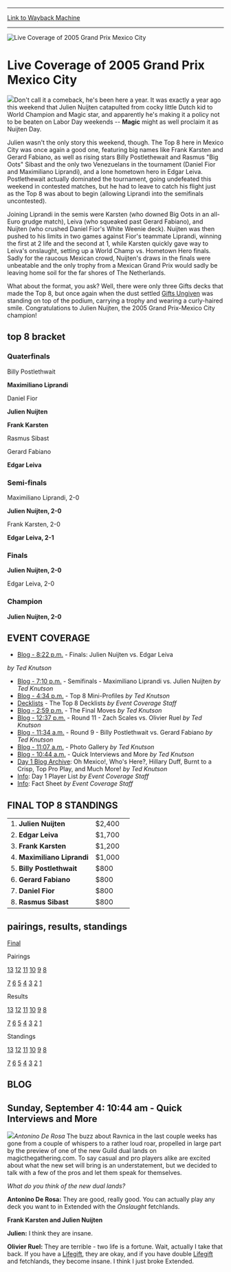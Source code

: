 
---
[Link to Wayback Machine](https://web.archive.org/web/20160303192352/http://magic.wizards.com/en/events/coverage/live-coverage-2005-grand-prix-mexico-city)

[_metadata_:description]:- "Don't call it a comeback, he's been here a year. It was exactly a year ago this weekend that Julien Nuijten catapulted from cocky little Dutch kid to World Champion and Magic star, and apparently he's making it a policy not to be beaten on Labor Day weekends -- Magic might as well proclaim it as Nuijten Day."
[_metadata_:generator]:- "Drupal 7 (http://drupal.org)"
[_metadata_:node]:- "563406"
[_metadata_:source]:- "div-block-system-main"
[_metadata_:title]:- "Live Coverage of 2005 Grand Prix Mexico City"
[_metadata_:wayback_capture_timestamp]:- "2016-03-03 19:23:52"
[_metadata_:wayback_raw_url]:- "https://web.archive.org/web/20160303192352id_/http://magic.wizards.com/en/events/coverage/live-coverage-2005-grand-prix-mexico-city"
[_metadata_:wayback_url]:- "http://magic.wizards.com/en/events/coverage/live-coverage-2005-grand-prix-mexico-city"
---







![Live Coverage of 2005 Grand Prix Mexico City](https://media.magic.wizards.com/images/banner/large_1_4.jpg)





Live Coverage of 2005 Grand Prix Mexico City
============================================











![](https://media.magic.wizards.com/image_legacy_migration/sideboard/images/gpmex05/f_trohpy.jpg)Don't call it a comeback, he's been here a year. It was exactly a year ago this weekend that Julien Nuijten catapulted from cocky little Dutch kid to World Champion and Magic star, and apparently he's making it a policy not to be beaten on Labor Day weekends -- **Magic**  might as well proclaim it as Nuijten Day.


Julien wasn't the only story this weekend, though. The Top 8 here in Mexico City was once again a good one, featuring big names like Frank Karsten and Gerard Fabiano, as well as rising stars Billy Postlethewait and Rasmus "Big Oots" Sibast and the only two Venezuelans in the tournament (Daniel Fior and Maximiliano Liprandi), and a lone hometown hero in Edgar Leiva. Postlethewait actually dominated the tournament, going undefeated this weekend in contested matches, but he had to leave to catch his flight just as the Top 8 was about to begin (allowing Liprandi into the semifinals uncontested).


Joining Liprandi in the semis were Karsten (who downed Big Oots in an all-Euro grudge match), Leiva (who squeaked past Gerard Fabiano), and Nuijten (who crushed Daniel Fior's White Weenie deck). Nuijten was then pushed to his limits in two games against Fior's teammate Liprandi, winning the first at 2 life and the second at 1, while Karsten quickly gave way to Leiva's onslaught, setting up a World Champ vs. Hometown Hero finals. Sadly for the raucous Mexican crowd, Nuijten's draws in the finals were unbeatable and the only trophy from a Mexican Grand Prix would sadly be leaving home soil for the far shores of The Netherlands.


What about the format, you ask? Well, there were only three Gifts decks that made the Top 8, but once again when the dust settled [Gifts Ungiven](http://gatherer.wizards.com/Pages/Card/Details.aspx?name=Gifts+Ungiven) was standing on top of the podium, carrying a trophy and wearing a curly-haired smile. Congratulations to Julien Nuijten, the 2005 Grand Prix-Mexico City champion!



top 8 bracket
-------------





### Quaterfinals





Billy Postlethwait




**Maximiliano Liprandi**






Daniel Fior




**Julien Nuijten**






**Frank Karsten**




Rasmus Sibast






Gerard Fabiano




**Edgar Leiva**







### Semi-finals





Maximiliano Liprandi, 2-0




**Julien Nuijten, 2-0**






Frank Karsten, 2-0




**Edgar Leiva, 2-1**







### Finals





**Julien Nuijten, 2-0**




Edgar Leiva, 2-0







### Champion





**Julien Nuijten, 2-0**









EVENT COVERAGE
--------------




* [Blog - 8:22 p.m.](#8) - Finals: Julien Nuijten vs. Edgar Leiva

 *by Ted Knutson*
* [Blog - 7:10 p.m.](#7) - Semifinals - Maximiliano Liprandi vs. Julien Nuijten
 *by Ted Knutson*
* [Blog - 4:34 p.m.](#6) - Top 8 Mini-Profiles
 *by Ted Knutson*
* [Decklists](/en/articles/archive/event-coverage/decklists-top-8-decklists-2005-09-04) - The Top 8 Decklists
 *by Event Coverage Staff*
* [Blog - 2:59 p.m.](#5) - The Final Moves
 *by Ted Knutson*
* [Blog - 12:37 p.m.](#4) - Round 11 - Zach Scales vs. Olivier Ruel
 *by Ted Knutson*
* [Blog - 11:34 a.m.](#3) - Round 9 - Billy Postlethwait vs. Gerard Fabiano
 *by Ted Knutson*
* [Blog - 11:07 a.m.](#2) - Photo Gallery
 *by Ted Knutson*
* [Blog - 10:44 a.m.](#1) - Quick Interviews and More
 *by Ted Knutson*
* [Day 1 Blog Archive](/en/articles/archive/event-coverage/day-1-blog-archive-2005-09-04): Oh Mexico!, Who's Here?, Hillary Duff, Burnt to a Crisp, Top Pro Play, and Much More!
 *by Ted Knutson*
* [Info](/en/articles/archive/event-coverage/round-1-player-list-2005-09-03): Day 1 Player List
 *by Event Coverage Staff*
* [Info](http://magic.wizards.com/en/articles/archive/feature/grand-prix-mexico-city-2005-03-28): Fact Sheet
 *by Event Coverage Staff*



FINAL TOP 8 STANDINGS
---------------------




|  |  |  |
| --- | --- | --- |
| 1. **Julien Nuijten** | $2,400 |
| 2. **Edgar Leiva** | $1,700 |
| 3. **Frank Karsten** | $1,200 |
| 4. **Maximiliano Liprandi** | $1,000 |
| 5. **Billy Postlethwait** | $800 |
| 6. **Gerard Fabiano** | $800 |
| 7. **Daniel Fior** | $800 |
| 8. **Rasmus Sibast** | $800 |

pairings, results, standings
----------------------------




[Final](/en/articles/archive/event-coverage/final-standings-2005-09-04)




Pairings


[13](/en/articles/archive/event-coverage/round-13-pairings-2005-09-04) [12](/en/articles/archive/event-coverage/round-12-pairings-2005-09-04) [11](/en/articles/archive/event-coverage/round-11-pairings-2005-09-04) [10](/en/articles/archive/event-coverage/round-10-pairings-2005-09-04) [9](/en/articles/archive/event-coverage/round-9-pairings-2005-09-04) [8](/en/articles/archive/event-coverage/round-8-pairings-2005-09-04)


[7](/en/articles/archive/event-coverage/round-7-pairings-2005-09-03) [6](/en/articles/archive/event-coverage/round-6-pairings-2005-09-03) [5](/en/articles/archive/event-coverage/round-5-pairings-2005-09-03) [4](/en/articles/archive/event-coverage/round-4-pairings-2005-09-03) [3](/en/articles/archive/event-coverage/round-3-pairings-2005-09-03) [2](/en/articles/archive/event-coverage/round-2-pairings-2005-09-03) [1](/en/articles/archive/event-coverage/round-1-pairings-2005-09-03)




Results


[13](/en/articles/archive/event-coverage/round-13-results-2005-09-04) [12](/en/articles/archive/event-coverage/round-12-results-2005-09-04) [11](/en/articles/archive/event-coverage/round-11-results-2005-09-04) [10](/en/articles/archive/event-coverage/round-10-results-2005-09-04) [9](/en/articles/archive/event-coverage/round-9-results-2005-09-04) [8](/en/articles/archive/event-coverage/round-8-results-2005-09-04)


[7](/en/articles/archive/event-coverage/round-7-results-2005-09-03) [6](/en/articles/archive/event-coverage/round-6-results-2005-09-03) [5](/en/articles/archive/event-coverage/round-5-results-2005-09-03) [4](/en/articles/archive/event-coverage/round-4-results-2005-09-03) [3](/en/articles/archive/event-coverage/round-3-results-2005-09-03) [2](/en/articles/archive/event-coverage/round-2-results-2005-09-03) [1](/en/articles/archive/event-coverage/round-1-results-2005-09-03)




Standings


[13](/en/articles/archive/event-coverage/round-13-standings-2005-09-04) [12](/en/articles/archive/event-coverage/round-12-standings-2005-09-04) [11](/en/articles/archive/event-coverage/round-11-standings-2005-09-04) [10](/en/articles/archive/event-coverage/round-10-standings-2005-09-04) [9](/en/articles/archive/event-coverage/round-9-standings-2005-09-04) [8](/en/articles/archive/event-coverage/round-8-standings-2005-09-04)


[7](/en/articles/archive/event-coverage/round-7-standings-2005-09-03) [6](/en/articles/archive/event-coverage/round-6-standings-2005-09-03) [5](/en/articles/archive/event-coverage/round-5-standings-2005-09-03) [4](/en/articles/archive/event-coverage/round-4-standings-2005-09-03) [3](/en/articles/archive/event-coverage/round-3-standings-2005-09-03) [2](/en/articles/archive/event-coverage/round-2-standings-2005-09-03) [1](/en/articles/archive/event-coverage/round-1-standings-2005-09-03)





BLOG
----



Sunday, September 4: 10:44 am - Quick Interviews and More
---------------------------------------------------------


![](https://media.magic.wizards.com/image_legacy_migration/sideboard/images/gpmex05/b_derosa.jpg)*Antonino De Rosa*
The buzz about Ravnica in the last couple weeks has gone from a couple of whispers to a rather loud roar, propelled in large part by the preview of one of the new Guild dual lands on magicthegathering.com. To say casual and pro players alike are excited about what the new set will bring is an understatement, but we decided to talk with a few of the pros and let them speak for themselves.


*What do you think of the new dual lands?*


**Antonino De Rosa:** They are good, really good. You can actually play any deck you want to in Extended with the *Onslaught* fetchlands.


**Frank Karsten and Julien Nuijten**


**Julien:** I think they are insane.  



**Olivier Ruel:** They are terrible - two life is a fortune. Wait, actually I take that back. If you have a [Lifegift](http://gatherer.wizards.com/Pages/Card/Details.aspx?name=Lifegift), they are okay, and if you have double [Lifegift](http://gatherer.wizards.com/Pages/Card/Details.aspx?name=Lifegift) and fetchlands, they become insane. I think I just broke Extended.


  

 


